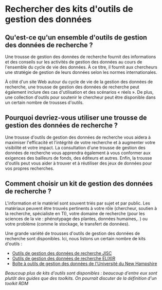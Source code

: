 # Rechercher des kits d'outils de gestion des données

## Qu'est-ce qu'un ensemble d'outils de gestion des données de recherche ?

Une trousse de gestion des données de recherche fournit des informations et des conseils sur les activités de gestion des données au cours de l'ensemble du cycle de vie des données. À ce titre, il fournit aux chercheurs une stratégie de gestion de leurs données selon les normes internationales.

À côté d'un site Web autour du cycle de vie de la gestion des données de recherche, une trousse de gestion des données de recherche peut également inclure des cas d'utilisation et des scénarios « réels ». De plus, une collection d'outils pour soutenir le chercheur peut être disponible dans un certain nombre de trousses d'outils.


## Pourquoi devriez-vous utiliser une trousse de gestion des données de recherche ?

Une trousse d'outils de gestion des données de recherche vous aidera à maximiser l'efficacité et l'intégrité de votre recherche et à augmenter votre visibilité et votre impact. La consultation d'une trousse de gestion des données de recherche vous apprendra également à vous conformer aux exigences des bailleurs de fonds, des éditeurs et autres. Enfin, la trousse d'outils peut vous aider à trouver et à réutiliser des jeux de données pour vos propres recherches.


## Comment choisir un kit de gestion des données de recherche ?

L'information et le matériel sont souvent triés par sujet et par public. Les matériaux peuvent être trouvés pertinents à votre rôle (chercheur, soutien à la recherche, spécialiste en TI), votre domaine de recherche (pour les sciences de la vie : phénotypage des plantes, données humaines,. ) ou votre problème (comme le stockage, le transfert de données).


Une grande variété de trousses d'outils de gestion des données de recherche sont disponibles. Ici, nous listons un certain nombre de kits d'outils :

* [Outils de gestion des données de recherche JISC](https://rdmtoolkit.jisc.ac.uk/rdm-for-researchers/)
* [Outils de gestion des données de recherche ELIXIR](https://rdm.elixir-europe.org/index.html)
* [Boîte à outils de gestion des données de l'Université du New Hampshire](https://libraryguides.unh.edu/datamanagement)

*Beaucoup plus de kits d'outils sont disponibles : beaucoup d'entre eux sont plutôt des guides que des toolkits. On pourrait discuter de la définition d'un toolkit RDM*
